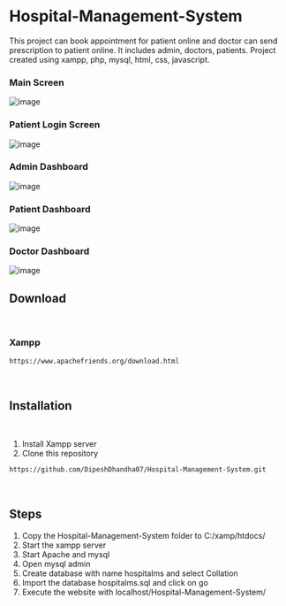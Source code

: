 # Hospital-Management-System
This project can book appointment for patient online and doctor can send prescription to patient online. It includes admin, doctors, patients. Project created using xampp, php, mysql, html, css, javascript.
<br>

### Main Screen

![image](https://github.com/DipeshDhandha07/Hospital-Management-System/assets/55910147/5cd42b12-b3ba-49c5-9438-0d6e359e260f)

### Patient Login Screen

![image](https://github.com/DipeshDhandha07/Hospital-Management-System/assets/55910147/5b5ecf33-e717-489d-b088-c930813586e5)

### Admin Dashboard

![image](https://github.com/DipeshDhandha07/Hospital-Management-System/assets/55910147/9dcd10d8-f048-4f9e-8905-46ec8396bdac)

### Patient Dashboard

![image](https://github.com/DipeshDhandha07/Hospital-Management-System/assets/55910147/28bff161-9c1e-445d-a60b-c986705fcadd)

### Doctor Dashboard

![image](https://github.com/DipeshDhandha07/Hospital-Management-System/assets/55910147/ad9e9c87-4b50-4cf7-a953-3c4afc62926d)



## Download

<br>

### Xampp
````html
https://www.apachefriends.org/download.html
````

<br>

## Installation
<br>

1. Install Xampp server
2. Clone this repository
````html
https://github.com/DipeshDhandha07/Hospital-Management-System.git
````
<br>

## Steps

1. Copy the Hospital-Management-System folder to C:/xamp/htdocs/
2. Start the xampp server 
3. Start Apache and mysql
4. Open mysql admin
5. Create database with name hospitalms and select Collation 
6. Import the database hospitalms.sql and click on go
7. Execute the website with localhost/Hospital-Management-System/
